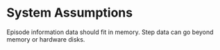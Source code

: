 # System Assumptions 

Episode information data should fit in memory. 
Step data can go beyond memory or hardware disks. 


